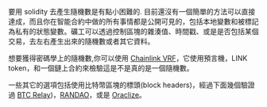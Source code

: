 要用 solidity 去產生隨機數是有點小困難的. 目前還沒有一個簡單的方法可以直接達成，而且你在智能合約中做的所有事情都是公開可見的，包括本地變數和被標記為私有的狀態變數。礦工可以透過控制區塊的雜湊值、時間戳、或是是否包括某個交易，去左右產生出來的隨機數或者其它資料。

想要獲得密碼學上的隨機數,你可以使用 [Chainlink VRF](https://docs.chain.link/docs/get-a-random-number)，它使用預言機，LINK token，和一個鏈上合約來檢驗這是不是真的是一個隨機數。

一些其它的選項包括使用比特幣區塊的標頭(block headers)，經過下面幾個驗證過 [BTC Relay](http://btcrelay.org))，[RANDAO](https://github.com/randao/randao)，或是 [Oraclize](http://www.oraclize.it/)。
